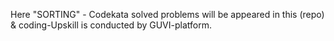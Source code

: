 Here "SORTING" - Codekata solved problems will be appeared in this (repo) & coding-Upskill is conducted by GUVI-platform.

